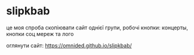 # slipkbab
це моя спроба скопіювати сайт однієї групи, робочі кнопки: концерты, кнопки соц мереж та лого

оглянути сайт: https://omnided.github.io/slipkbab/
